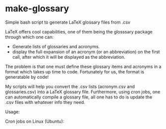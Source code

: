 # make-glossary
Simple bash script to generate LaTeX glossary files from .csv

LaTeX offers cool capabilities, one of them being the glosssary package through which one can:
*  Generate lists of glossaries and acronyms.
*  display the full expansion of an acronym (or an abbreviation) on the first call, after which it will be displayed as the abbreviation.

The problem is that one must define these glossary items and acronyms in a format which takes up time to code.
Fortunately for us, the format is generatable by code!

My scripts will help you convert the .csv lists (acronym.csv and glossaries.csv) into a LaTeX glossary file.
Furthermore, using cron jobs, one can automatically compile a glossary file, all one has to do is update the .csv files with whatever info they need.

Usage:

Cron jobs on Linux (Ubuntu):
